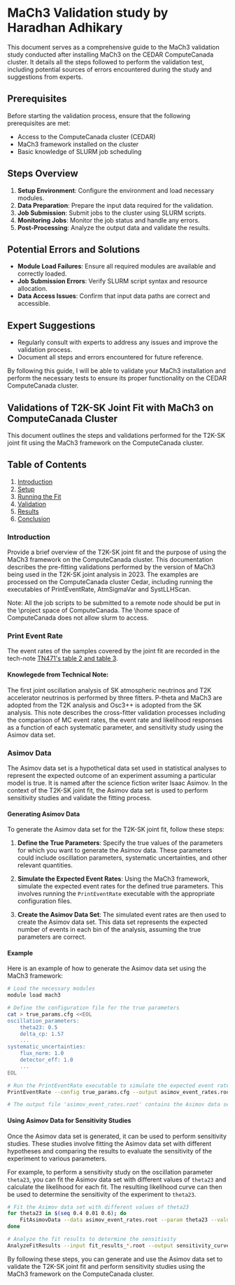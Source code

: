# MaCh3 Validation study by Haradhan Adhikary
This document serves as a comprehensive guide to the MaCh3 validation study conducted after installing MaCh3 on the CEDAR ComputeCanada cluster. It details all the steps followed to perform the validation test, including potential sources of errors encountered during the study and suggestions from experts.

## Prerequisites
Before starting the validation process, ensure that the following prerequisites are met:
- Access to the ComputeCanada cluster (CEDAR)
- MaCh3 framework installed on the cluster
- Basic knowledge of SLURM job scheduling

## Steps Overview
1. **Setup Environment**: Configure the environment and load necessary modules.
2. **Data Preparation**: Prepare the input data required for the validation.
3. **Job Submission**: Submit jobs to the cluster using SLURM scripts.
4. **Monitoring Jobs**: Monitor the job status and handle any errors.
5. **Post-Processing**: Analyze the output data and validate the results.

## Potential Errors and Solutions
- **Module Load Failures**: Ensure all required modules are available and correctly loaded.
- **Job Submission Errors**: Verify SLURM script syntax and resource allocation.
- **Data Access Issues**: Confirm that input data paths are correct and accessible.

## Expert Suggestions
- Regularly consult with experts to address any issues and improve the validation process.
- Document all steps and errors encountered for future reference.

By following this guide, I will be able to validate your MaCh3 installation and perform the necessary tests to ensure its proper functionality on the CEDAR ComputeCanada cluster.

## Validations of T2K-SK Joint Fit with MaCh3 on ComputeCanada Cluster

This document outlines the steps and validations performed for the T2K-SK joint fit using the MaCh3 framework on the ComputeCanada cluster.

## Table of Contents
1. [Introduction](#introduction)
2. [Setup](#setup)
3. [Running the Fit](#running-the-fit)
4. [Validation](#validation)
5. [Results](#results)
6. [Conclusion](#conclusion)

### Introduction
Provide a brief overview of the T2K-SK joint fit and the purpose of using the MaCh3 framework on the ComputeCanada cluster. This documentation describes the pre-fitting validations performed by the version of MaCh3 being used in the T2K-SK joint analysis in 2023. The examples are processed on the ComputeCanada cluster Cedar, including running the executables of PrintEventRate, AtmSigmaVar and SystLLHScan.

Note: All the job scripts to be submitted to a remote node should be put in the \project space of ComputeCanada. The \home space of ComputeCanada does not allow slurm to access.

### Print Event Rate
The event rates of the samples covered by the joint fit are recorded in the tech-note [TN471's table 2 and table 3](https://t2k.org/docs/technotes/471/JointFitFitterValidv1.2).

#### Knowlegede from Technical Note:
The first joint oscillation analysis of SK atmospheric neutrinos and T2K accelerator neutrinos is performed by three fitters. P-theta and MaCh3 are adopted from the T2K analysis and Osc3++ is adopted from the SK analysis. This note describes the cross-fitter validation processes including the comparison of MC event rates, the event rate and likelihood responses as a function of each systematic parameter, and sensitivity study using the Asimov data set.

### Asimov Data

The Asimov data set is a hypothetical data set used in statistical analyses to represent the expected outcome of an experiment assuming a particular model is true. It is named after the science fiction writer Isaac Asimov. In the context of the T2K-SK joint fit, the Asimov data set is used to perform sensitivity studies and validate the fitting process.

#### Generating Asimov Data
To generate the Asimov data set for the T2K-SK joint fit, follow these steps:

1. **Define the True Parameters**: Specify the true values of the parameters for which you want to generate the Asimov data. These parameters could include oscillation parameters, systematic uncertainties, and other relevant quantities.

2. **Simulate the Expected Event Rates**: Using the MaCh3 framework, simulate the expected event rates for the defined true parameters. This involves running the `PrintEventRate` executable with the appropriate configuration files.

3. **Create the Asimov Data Set**: The simulated event rates are then used to create the Asimov data set. This data set represents the expected number of events in each bin of the analysis, assuming the true parameters are correct.

#### Example
Here is an example of how to generate the Asimov data set using the MaCh3 framework:

```bash
# Load the necessary modules
module load mach3

# Define the configuration file for the true parameters
cat > true_params.cfg <<EOL
oscillation_parameters:
    theta23: 0.5
    delta_cp: 1.57
    ...
systematic_uncertainties:
    flux_norm: 1.0
    detector_eff: 1.0
    ...
EOL

# Run the PrintEventRate executable to simulate the expected event rates
PrintEventRate --config true_params.cfg --output asimov_event_rates.root

# The output file 'asimov_event_rates.root' contains the Asimov data set
```

#### Using Asimov Data for Sensitivity Studies
Once the Asimov data set is generated, it can be used to perform sensitivity studies. These studies involve fitting the Asimov data set with different hypotheses and comparing the results to evaluate the sensitivity of the experiment to various parameters.

For example, to perform a sensitivity study on the oscillation parameter `theta23`, you can fit the Asimov data set with different values of `theta23` and calculate the likelihood for each fit. The resulting likelihood curve can then be used to determine the sensitivity of the experiment to `theta23`.

```bash
# Fit the Asimov data set with different values of theta23
for theta23 in $(seq 0.4 0.01 0.6); do
    FitAsimovData --data asimov_event_rates.root --param theta23 --value $theta23 --output fit_results_$theta23.root
done

# Analyze the fit results to determine the sensitivity
AnalyzeFitResults --input fit_results_*.root --output sensitivity_curve.png
```

By following these steps, you can generate and use the Asimov data set to validate the T2K-SK joint fit and perform sensitivity studies using the MaCh3 framework on the ComputeCanada cluster.



